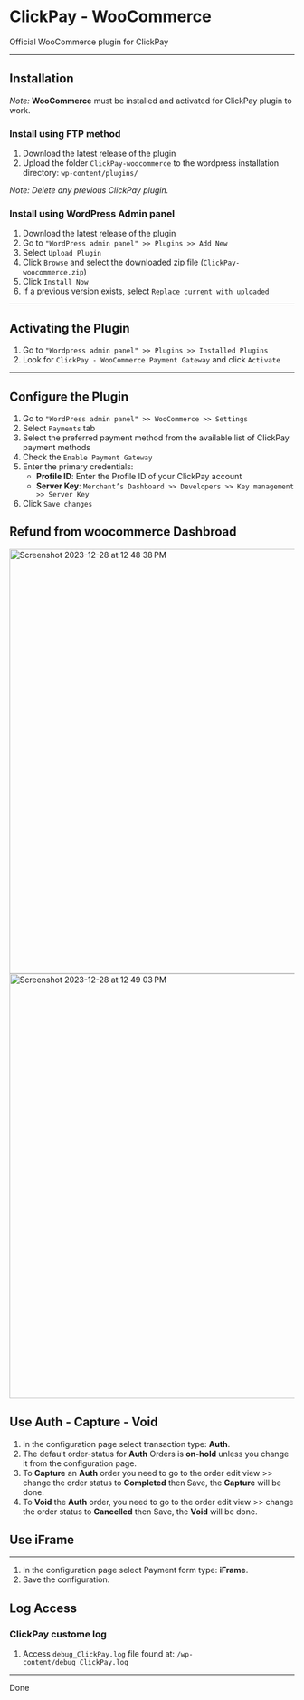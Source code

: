# ClickPay - WooCommerce

Official WooCommerce plugin for ClickPay

---

## Installation

*Note:* **WooCommerce** must be installed and activated for ClickPay plugin to work.

### Install using FTP method

1. Download the latest release of the plugin
2. Upload the folder `ClickPay-woocommerce` to the wordpress installation directory: `wp-content/plugins/`

*Note: Delete any previous ClickPay plugin.*

### Install using WordPress Admin panel

1. Download the latest release of the plugin
2. Go to `"WordPress admin panel" >> Plugins >> Add New`
3. Select `Upload Plugin`
4. Click `Browse` and select the downloaded zip file (`ClickPay-woocommerce.zip`)
5. Click `Install Now`
6. If a previous version exists, select `Replace current with uploaded`

---

## Activating the Plugin

1. Go to `"Wordpress admin panel" >> Plugins >> Installed Plugins`
2. Look for `ClickPay - WooCommerce Payment Gateway` and click `Activate`

---

## Configure the Plugin

1. Go to `"WordPress admin panel" >> WooCommerce >> Settings`
2. Select `Payments` tab
3. Select the preferred payment method from the available list of ClickPay payment methods
4. Check the `Enable Payment Gateway`
5. Enter the primary credentials:
   - **Profile ID**: Enter the Profile ID of your ClickPay account
   - **Server Key**: `Merchant’s Dashboard >> Developers >> Key management >> Server Key`
6. Click `Save changes`

## Refund from woocommerce Dashbroad

<img width="750" alt="Screenshot 2023-12-28 at 12 48 38 PM" src="https://github.com/clickpaysa/clickpay-woocommerce/assets/135695828/90ea9a56-b061-4f3e-8024-ac79580db680">

<img width="750" alt="Screenshot 2023-12-28 at 12 49 03 PM" src="https://github.com/clickpaysa/clickpay-woocommerce/assets/135695828/85c6b624-a0ae-4d74-97ca-910dc9183691">

## Use Auth - Capture - Void

1. In the configuration page select transaction type: **Auth**.
2. The default order-status for **Auth** Orders is **on-hold** unless you change it from the configuration page.
3. To **Capture** an **Auth** order you need to go to the order edit view >> change the order status to **Completed** then Save, the **Capture** will be done.
4. To **Void** the **Auth** order, you need to go to the order edit view >> change the order status to **Cancelled** then Save, the **Void** will be done.

## Use iFrame

---

1. In the configuration page select Payment form type: **iFrame**.
2. Save the configuration.

## Log Access

### ClickPay custome log

1. Access `debug_ClickPay.log` file found at: `/wp-content/debug_ClickPay.log`

---

Done
